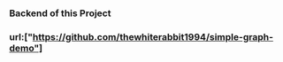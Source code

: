 ### Backend of this Project ###
### url:["https://github.com/thewhiterabbit1994/simple-graph-demo"] ###